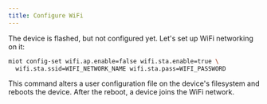 ```yaml
---
title: Configure WiFi
---
```


The device is flashed, but not configured yet.
Let's set up WiFi networking on it:

```bash
miot config-set wifi.ap.enable=false wifi.sta.enable=true \
  wifi.sta.ssid=WIFI_NETWORK_NAME wifi.sta.pass=WIFI_PASSWORD
```

This command alters a user configuration file on the device's filesystem
and reboots the device. After the reboot, a device joins the WiFi network.

